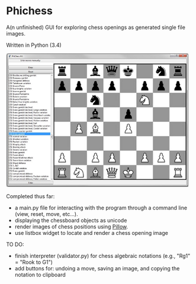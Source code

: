 # Phichess
A(n unfinished) GUI for exploring chess openings as generated single file images.

Written in Python (3.4)

<img src="Phichess_example.JPG" width="492" height="361">

Completed thus far: 
* a main.py file for interacting with the program through a command line (view, reset, move, etc...).  
* displaying the chessboard objects as unicode 
* render images of chess positions using [Pillow](https://github.com/python-pillow/Pillow). 
* use listbox widget to locate and render a chess opening image

TO DO: 
* finish interpreter (validator.py) for chess algebraic notations (e.g., "Rg1" = "Rook to G1") 
* add buttons for: undoing a move, saving an image, and copying the notation to clipboard
